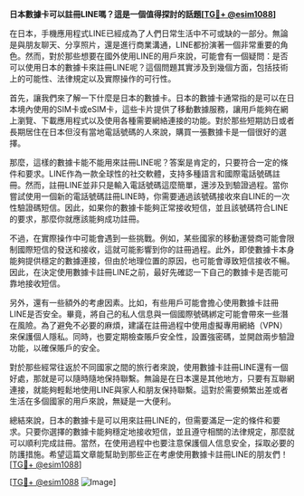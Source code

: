 **日本數據卡可以註冊LINE嗎？這是一個值得探討的話題[[TG💪+ @esim1088](https://t.me/s/esim1088)]**

在日本，手機應用程式LINE已經成為了人們日常生活中不可或缺的一部分。無論是與朋友聊天、分享照片，還是進行商業溝通，LINE都扮演著一個非常重要的角色。然而，對於那些想要在國外使用LINE的用戶來說，可能會有一個疑問：是否可以使用日本的數據卡來註冊LINE呢？這個問題其實涉及到幾個方面，包括技術上的可能性、法律規定以及實際操作的可行性。

首先，讓我們來了解一下什麼是日本的數據卡。日本的數據卡通常指的是可以在日本境內使用的SIM卡或eSIM卡，這些卡片提供了移動數據服務，讓用戶能夠在網上瀏覽、下載應用程式以及使用各種需要網絡連接的功能。對於那些短期訪日或者長期居住在日本但沒有當地電話號碼的人來說，購買一張數據卡是一個很好的選擇。

那麼，這樣的數據卡能不能用來註冊LINE呢？答案是肯定的，只要符合一定的條件和要求。LINE作為一款全球性的社交軟體，支持多種語言和國際電話號碼註冊。然而，註冊LINE並非只是輸入電話號碼這麼簡單，還涉及到驗證過程。當你嘗試使用一個新的電話號碼註冊LINE時，你需要通過該號碼接收來自LINE的一次性驗證碼短信。因此，如果你的數據卡能夠正常接收短信，並且該號碼符合LINE的要求，那麼你就應該能夠成功註冊。

不過，在實際操作中可能會遇到一些挑戰。例如，某些國家的移動運營商可能會限制國際短信的發送和接收，這就可能影響到你的註冊過程。此外，即使數據卡本身能夠提供穩定的數據連接，但由於地理位置的原因，也可能會導致短信接收不暢。因此，在決定使用數據卡註冊LINE之前，最好先確認一下自己的數據卡是否能可靠地接收短信。

另外，還有一些額外的考慮因素。比如，有些用戶可能會擔心使用數據卡註冊LINE是否安全。畢竟，將自己的私人信息與一個國際號碼綁定可能會帶來一些潛在風險。為了避免不必要的麻煩，建議在註冊過程中使用虛擬專用網絡（VPN）來保護個人隱私。同時，也要定期檢查賬戶安全性，設置強密碼，並開啟兩步驗證功能，以確保賬戶的安全。

對於那些經常往返於不同國家之間的旅行者來說，使用數據卡註冊LINE還有一個好處，那就是可以隨時隨地保持聯繫。無論是在日本還是其他地方，只要有互聯網連接，就能夠輕鬆地使用LINE與家人和朋友保持聯繫。這對於需要頻繁出差或者生活在多個國家的用戶來說，無疑是一大便利。

總結來說，日本的數據卡是可以用來註冊LINE的，但需要滿足一定的條件和要求。只要你選擇的數據卡能夠穩定地接收短信，並且遵守相關的法律規定，那麼就可以順利完成註冊。當然，在使用過程中也要注意保護個人信息安全，採取必要的防護措施。希望這篇文章能幫助到那些正在考慮使用數據卡註冊LINE的朋友們！[[TG💪+ @esim1088](https://t.me/s/esim1088)]

[[TG💪+ @esim1088](https://t.me/s/esim1088) ![Image](https://i.postimg.cc/4NQfJmqS/Snipaste-2025-05-13-00-14-12.png)]